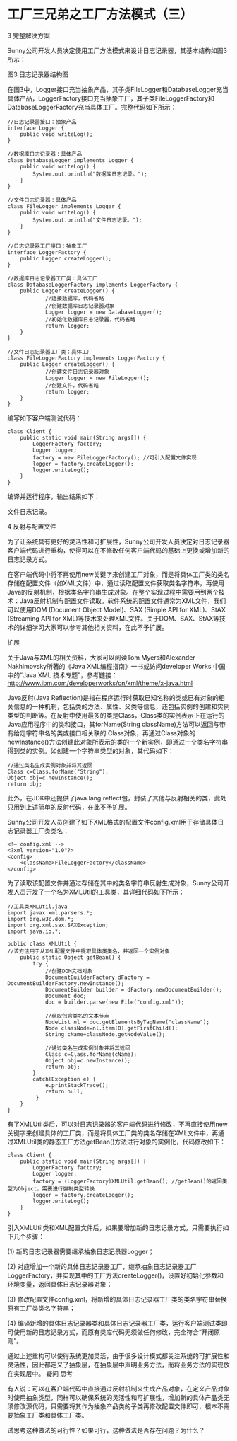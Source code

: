 # 工厂三兄弟之工厂方法模式（三）

3 完整解决方案

Sunny公司开发人员决定使用工厂方法模式来设计日志记录器，其基本结构如图3所示：



图3 日志记录器结构图

在图3中，Logger接口充当抽象产品，其子类FileLogger和DatabaseLogger充当具体产品，LoggerFactory接口充当抽象工厂，其子类FileLoggerFactory和DatabaseLoggerFactory充当具体工厂。完整代码如下所示：

```
//日志记录器接口：抽象产品  
interface Logger {  
    public void writeLog();  
}  
  
//数据库日志记录器：具体产品  
class DatabaseLogger implements Logger {  
    public void writeLog() {  
        System.out.println("数据库日志记录。");  
    }  
}  
  
//文件日志记录器：具体产品  
class FileLogger implements Logger {  
    public void writeLog() {  
        System.out.println("文件日志记录。");  
    }  
}  
  
//日志记录器工厂接口：抽象工厂  
interface LoggerFactory {  
    public Logger createLogger();  
}  
  
//数据库日志记录器工厂类：具体工厂  
class DatabaseLoggerFactory implements LoggerFactory {  
    public Logger createLogger() {  
            //连接数据库，代码省略  
            //创建数据库日志记录器对象  
            Logger logger = new DatabaseLogger();   
            //初始化数据库日志记录器，代码省略  
            return logger;  
    }     
}  
  
//文件日志记录器工厂类：具体工厂  
class FileLoggerFactory implements LoggerFactory {  
    public Logger createLogger() {  
            //创建文件日志记录器对象  
            Logger logger = new FileLogger();   
            //创建文件，代码省略  
            return logger;  
    }     
}  
```

编写如下客户端测试代码：

```
class Client {  
    public static void main(String args[]) {  
        LoggerFactory factory;  
        Logger logger;  
        factory = new FileLoggerFactory(); //可引入配置文件实现  
        logger = factory.createLogger();  
        logger.writeLog();  
    }  
}  
```

编译并运行程序，输出结果如下：

文件日志记录。
 
4 反射与配置文件

为了让系统具有更好的灵活性和可扩展性，Sunny公司开发人员决定对日志记录器客户端代码进行重构，使得可以在不修改任何客户端代码的基础上更换或增加新的日志记录方式。

在客户端代码中将不再使用new关键字来创建工厂对象，而是将具体工厂类的类名存储在配置文件（如XML文件）中，通过读取配置文件获取类名字符串，再使用Java的反射机制，根据类名字符串生成对象。在整个实现过程中需要用到两个技术：Java反射机制与配置文件读取。软件系统的配置文件通常为XML文件，我们可以使用DOM (Document Object Model)、SAX (Simple API for XML)、StAX (Streaming API for XML)等技术来处理XML文件。关于DOM、SAX、StAX等技术的详细学习大家可以参考其他相关资料，在此不予扩展。


扩展

关于Java与XML的相关资料，大家可以阅读Tom Myers和Alexander Nakhimovsky所著的《Java XML编程指南》一书或访问developer Works 中国中的“Java XML 技术专题”，参考链接：
http://www.ibm.com/developerworks/cn/xml/theme/x-java.html

Java反射(Java Reflection)是指在程序运行时获取已知名称的类或已有对象的相关信息的一种机制，包括类的方法、属性、父类等信息，还包括实例的创建和实例类型的判断等。在反射中使用最多的类是Class，Class类的实例表示正在运行的Java应用程序中的类和接口，其forName(String className)方法可以返回与带有给定字符串名的类或接口相关联的 Class对象，再通过Class对象的newInstance()方法创建此对象所表示的类的一个新实例，即通过一个类名字符串得到类的实例。如创建一个字符串类型的对象，其代码如下：

```
//通过类名生成实例对象并将其返回  
Class c=Class.forName("String");  
Object obj=c.newInstance();  
return obj;  
```

此外，在JDK中还提供了java.lang.reflect包，封装了其他与反射相关的类，此处只用到上述简单的反射代码，在此不予扩展。

Sunny公司开发人员创建了如下XML格式的配置文件config.xml用于存储具体日志记录器工厂类类名：

```
<!— config.xml -->  
<?xml version="1.0"?>  
<config>  
    <className>FileLoggerFactory</className>  
</config>  
```

为了读取该配置文件并通过存储在其中的类名字符串反射生成对象，Sunny公司开发人员开发了一个名为XMLUtil的工具类，其详细代码如下所示：

```
//工具类XMLUtil.java  
import javax.xml.parsers.*;  
import org.w3c.dom.*;  
import org.xml.sax.SAXException;  
import java.io.*;  
  
public class XMLUtil {  
//该方法用于从XML配置文件中提取具体类类名，并返回一个实例对象  
    public static Object getBean() {  
        try {  
            //创建DOM文档对象  
            DocumentBuilderFactory dFactory = DocumentBuilderFactory.newInstance();  
            DocumentBuilder builder = dFactory.newDocumentBuilder();  
            Document doc;                             
            doc = builder.parse(new File("config.xml"));   
          
            //获取包含类名的文本节点  
            NodeList nl = doc.getElementsByTagName("className");  
            Node classNode=nl.item(0).getFirstChild();  
            String cName=classNode.getNodeValue();  
              
            //通过类名生成实例对象并将其返回  
            Class c=Class.forName(cName);  
            Object obj=c.newInstance();  
            return obj;  
        }     
        catch(Exception e) {  
            e.printStackTrace();  
            return null;  
         }  
    }  
}  
```

有了XMLUtil类后，可以对日志记录器的客户端代码进行修改，不再直接使用new关键字来创建具体的工厂类，而是将具体工厂类的类名存储在XML文件中，再通过XMLUtil类的静态工厂方法getBean()方法进行对象的实例化，代码修改如下：

```
class Client {  
    public static void main(String args[]) {  
        LoggerFactory factory;  
        Logger logger;  
        factory = (LoggerFactory)XMLUtil.getBean(); //getBean()的返回类型为Object，需要进行强制类型转换  
        logger = factory.createLogger();  
        logger.writeLog();  
    }  
}  
```

引入XMLUtil类和XML配置文件后，如果要增加新的日志记录方式，只需要执行如下几个步骤：

(1) 新的日志记录器需要继承抽象日志记录器Logger；

(2) 对应增加一个新的具体日志记录器工厂，继承抽象日志记录器工厂LoggerFactory，并实现其中的工厂方法createLogger()，设置好初始化参数和环境变量，返回具体日志记录器对象；

(3) 修改配置文件config.xml，将新增的具体日志记录器工厂类的类名字符串替换原有工厂类类名字符串；

(4) 编译新增的具体日志记录器类和具体日志记录器工厂类，运行客户端测试类即可使用新的日志记录方式，而原有类库代码无须做任何修改，完全符合“开闭原则”。

通过上述重构可以使得系统更加灵活，由于很多设计模式都关注系统的可扩展性和灵活性，因此都定义了抽象层，在抽象层中声明业务方法，而将业务方法的实现放在实现层中。
疑问
思考

有人说：可以在客户端代码中直接通过反射机制来生成产品对象，在定义产品对象时使用抽象类型，同样可以确保系统的灵活性和可扩展性，增加新的具体产品类无须修改源代码，只需要将其作为抽象产品类的子类再修改配置文件即可，根本不需要抽象工厂类和具体工厂类。

试思考这种做法的可行性？如果可行，这种做法是否存在问题？为什么？
